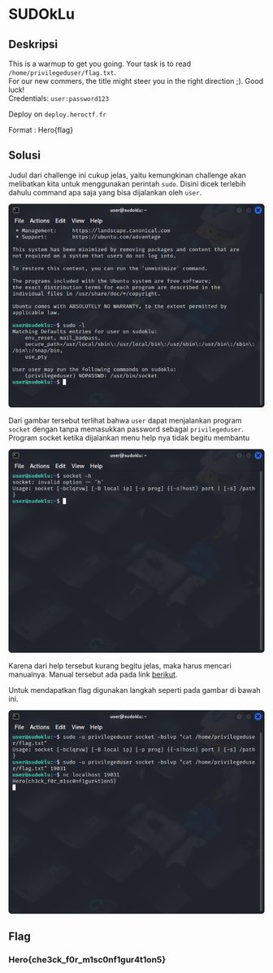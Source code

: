 # SUDOkLu

## Deskripsi
This is a warmup to get you going. Your task is to read `/home/privilegeduser/flag.txt`.
<br>
For our new commers, the title might steer you in the right direction ;). Good luck!
<br>
Credentials: `user:password123`

Deploy on `deploy.heroctf.fr`

Format : Hero{flag}

## Solusi
Judul dari challenge ini cukup jelas, yaitu kemungkinan challenge akan melibatkan kita untuk menggunakan perintah `sudo`.
Disini dicek terlebih dahulu command apa saja yang bisa dijalankan oleh `user`.

![Checking all allowed commands](./1.png)

Dari gambar tersebut terlihat bahwa `user` dapat menjalankan program `socket` dengan tanpa memasukkan password sebagai `privilegeduser`.
Program socket ketika dijalankan menu help nya tidak begitu membantu

![Socket help usage](./2.png)

Karena dari help tersebut kurang begitu jelas, maka harus mencari manualnya.
Manual tersebut ada pada link [berikut](https://manpages.debian.org/bullseye/socket/socket.1.en.html).

Untuk mendapatkan flag digunakan langkah seperti pada gambar di bawah ini.

![Step to get the flag](./3.png)

## Flag
### Hero{che3ck_f0r_m1sc0nf1gur4t1on5}
